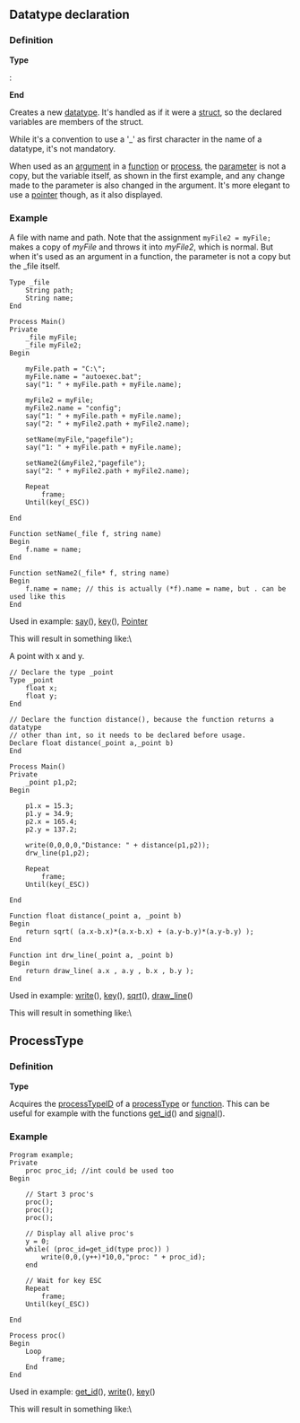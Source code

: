 Datatype declaration
--------------------

### Definition

**Type** <name>

:   <variables>

**End**

Creates a new [datatype](datatype "wikilink"). It's handled as if it
were a [struct](struct "wikilink"), so the declared variables are
members of the struct.

While it's a convention to use a '\_' as first character in the name of
a datatype, it's not mandatory.

When used as an [argument](argument "wikilink") in a
[function](function "wikilink") or [process](process "wikilink"), the
[parameter](parameter "wikilink") is not a copy, but the variable
itself, as shown in the first example, and any change made to the
parameter is also changed in the argument. It's more elegant to use a
[pointer](pointer "wikilink") though, as it also displayed.

### Example

A file with name and path. Note that the assignment `myFile2 = myFile;`
makes a copy of *myFile* and throws it into *myFile2*, which is normal.
But when it's used as an argument in a function, the parameter is not a
copy but the \_file itself.

    Type _file
        String path;
        String name;
    End

    Process Main()
    Private
        _file myFile;
        _file myFile2;
    Begin

        myFile.path = "C:\";
        myFile.name = "autoexec.bat";
        say("1: " + myFile.path + myFile.name);

        myFile2 = myFile;
        myFile2.name = "config";
        say("1: " + myFile.path + myFile.name);
        say("2: " + myFile2.path + myFile2.name);

        setName(myFile,"pagefile");
        say("1: " + myFile.path + myFile.name);

        setName2(&myFile2,"pagefile");
        say("2: " + myFile2.path + myFile2.name);

        Repeat
            frame;
        Until(key(_ESC))

    End

    Function setName(_file f, string name)
    Begin
        f.name = name;
    End

    Function setName2(_file* f, string name)
    Begin
        f.name = name; // this is actually (*f).name = name, but . can be used like this
    End

Used in example: [say](say "wikilink")(), [key](key "wikilink")(),
[Pointer](Pointer "wikilink")

This will result in something like:\

A point with x and y.

    // Declare the type _point
    Type _point
        float x;
        float y;
    End

    // Declare the function distance(), because the function returns a datatype
    // other than int, so it needs to be declared before usage.
    Declare float distance(_point a,_point b)
    End

    Process Main()
    Private
        _point p1,p2;
    Begin

        p1.x = 15.3;
        p1.y = 34.9;
        p2.x = 165.4;
        p2.y = 137.2;

        write(0,0,0,0,"Distance: " + distance(p1,p2));
        drw_line(p1,p2);

        Repeat
            frame;
        Until(key(_ESC))

    End

    Function float distance(_point a, _point b)
    Begin
        return sqrt( (a.x-b.x)*(a.x-b.x) + (a.y-b.y)*(a.y-b.y) );
    End

    Function int drw_line(_point a, _point b)
    Begin
        return draw_line( a.x , a.y , b.x , b.y );
    End

Used in example: [write](write "wikilink")(), [key](key "wikilink")(),
[sqrt](sqrt "wikilink")(), [draw\_line](draw_line "wikilink")()

This will result in something like:\

ProcessType
-----------

### Definition

**Type** <processname>

Acquires the [processTypeID](processTypeID "wikilink") of a
[processType](processType "wikilink") or
[function](function "wikilink"). This can be useful for example with the
functions [get\_id](get_id "wikilink")() and
[signal](signal "wikilink")().

### Example

    Program example;
    Private
        proc proc_id; //int could be used too
    Begin

        // Start 3 proc's
        proc();
        proc();
        proc();

        // Display all alive proc's
        y = 0;
        while( (proc_id=get_id(type proc)) )
            write(0,0,(y++)*10,0,"proc: " + proc_id);
        end

        // Wait for key ESC
        Repeat
            frame;
        Until(key(_ESC))

    End

    Process proc()
    Begin
        Loop
            frame;
        End
    End

Used in example: [get\_id](get_id "wikilink")(),
[write](write "wikilink")(), [key](key "wikilink")()

This will result in something like:\

